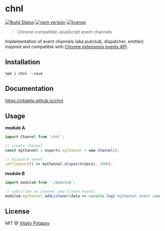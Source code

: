 # chnl
[![Build Status](https://travis-ci.org/vitalets/chnl.svg?branch=master)](https://travis-ci.org/vitalets/chnl)
[![npm version](https://badge.fury.io/js/chnl.svg)](https://badge.fury.io/js/chnl)
[![license](https://img.shields.io/npm/l/chnl.svg)](https://www.npmjs.com/package/chnl)

> Chrome compatible JavaScript event channels

Implementation of event channels (aka pub/sub, dispatcher, emitter) inspired and 
compatible with [Chrome extensions events API](https://developer.chrome.com/extensions/events#type-Event).

## Installation
```
npm i chnl --save
```

## Documentation
https://vitalets.github.io/chnl

## Usage
**module A**
```js
import Channel from 'chnl';

// create channel
const myChannel = exports.myChannel = new Channel();

// dispatch event
setTimeout(() => myChannel.dispatch(data), 1000);
```

**module B**
```js
import moduleA from './moduleA';

// subscribe on channel and listen events
moduleA.myChannel.addListener(data => console.log('myChannel event come with data', data));
```

## License
MIT @ [Vitaliy Potapov](https://github.com/vitalets)
